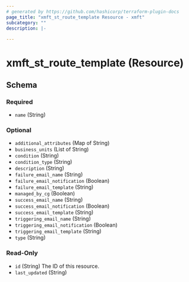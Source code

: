 ```yaml
---
# generated by https://github.com/hashicorp/terraform-plugin-docs
page_title: "xmft_st_route_template Resource - xmft"
subcategory: ""
description: |-
  
---
```


# xmft_st_route_template (Resource)





<!-- schema generated by tfplugindocs -->
## Schema

### Required

- `name` (String)

### Optional

- `additional_attributes` (Map of String)
- `business_units` (List of String)
- `condition` (String)
- `condition_type` (String)
- `description` (String)
- `failure_email_name` (String)
- `failure_email_notification` (Boolean)
- `failure_email_template` (String)
- `managed_by_cg` (Boolean)
- `success_email_name` (String)
- `success_email_notification` (Boolean)
- `success_email_template` (String)
- `triggering_email_name` (String)
- `triggering_email_notification` (Boolean)
- `triggering_email_template` (String)
- `type` (String)

### Read-Only

- `id` (String) The ID of this resource.
- `last_updated` (String)
